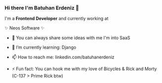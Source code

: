 ### Hi there I'm Batuhan Erdeniz 👋

I'm a **Frontend Developer** and currently working at

✨ Neos Software ✨


- 🔭 You can always share some ideas with me I'm into SaaS
- 🌱 I’m currently learning: Django
- 📫 How to reach me: linkedin.com/batuhanerdeniz


- ⚡ Fun fact: You can hook me with my love of Bicycles & Rick and Morty (C-137 > Prime Rick btw)
